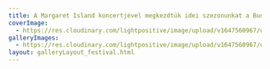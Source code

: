 ```yaml
---
title: A Margaret Island koncertjével megkezdtük idei szezonunkat a Budapest Parkban.
coverImage:
  - https://res.cloudinary.com/lightpositive/image/upload/v1647560967/uploads/A%20Margaret%20Island%20koncertj%C3%A9vel%20megkezdt%C3%BCk%20idei%20szezonunkat%20a%20Budapest%20Parkban./MI3.jpg
galleryImages: 
  - https://res.cloudinary.com/lightpositive/image/upload/v1647560967/uploads/A%20Margaret%20Island%20koncertj%C3%A9vel%20megkezdt%C3%BCk%20idei%20szezonunkat%20a%20Budapest%20Parkban./MI3.jpg
layout: galleryLayout_festival.html
---
```

